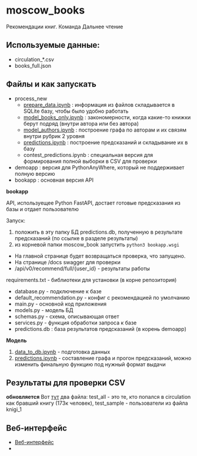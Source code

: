 # moscow_books

Рекомендации книг. Команда Дальнее чтение

## Используемые данные:

- circulation_*.csv
- books_full.json


## Файлы и как запускать

- process_new
  - [prepare_data.ipynb](https://github.com/dkbrz/moscow_books/blob/main/process_new/prepare_data.ipynb) : информация из файлов складывается в SQLite базу, чтобы было удобно работать
  - [model_books_only.ipynb](https://github.com/dkbrz/moscow_books/blob/main/process_new/model_books_only.ipynb) : закономерности, когда какие-то книжки берут подряд (внутри автора или без автора)
  - [model_authors.ipynb](https://github.com/dkbrz/moscow_books/blob/main/process_new/model_authors.ipynb) : построение графа по авторам и их связям внутри рубрик 2 уровня
  - [predictions.ipynb](https://github.com/dkbrz/moscow_books/blob/main/process_new/predictions.ipynb) : построение предсказаний и складывание их в базу
  - contest_predictions.ipynb : специальная версия для формирования полной выборки в CSV для проверки
- demoapp : версия для PythonAnyWhere, который не поддерживает полную версию
- bookapp : основная версия API

**bookapp**

API, используещее Python FastAPI, достает готовые предсказания из базы и отдает пользователю

Запуск: 

1. положить в эту папку БД predictions.db, полученную в результате предсказаний (по ссылке в разделе результаты)
2. из корневой папки moscow_book запустить ```python3 bookapp.wsgi```

- На главной странице будет возвращаться проверка, что запущено.
- На странице /docs swagger для проверки
- /api/v0/recommend/full/{user_id} - результаты работы

requirements.txt - библиотеки для установки (в корне репозитория)

- database.py - подключение к базе
- default_recommendation.py - конфиг с рекомендацией по умолчанию
- main.py - основной код приложения
- models.py - модель БД
- schemas.py - схема, описывающая ответ
- services.py - функция обработки запроса к базе
- predictions.db : база результатов предсказаний (в корень demoapp)


**Модель**

1. [data_to_db.ipynb](https://github.com/dkbrz/moscow_books/blob/main/process_data/data_to_db.ipynb) - подготовка данных
2. [predictions.ipynb](https://github.com/dkbrz/moscow_books/blob/main/process_data/predictions.ipynb) - составление графа и прогон предсказаний, можно изменить финальную функцию под нужный формат выдачи

## Результаты для проверки CSV

**обновляется**
Вот [тут](https://drive.google.com/drive/folders/1qMSL5amDjwvLELGKPNZO8m2BRZ5YYvcF?usp=sharing) два файла: test_all - это те, кто попался в circulation как бравший книгу (173к человек), test_sample - пользователи из файла knigi_1

## Веб-интерфейс

- [Веб-интерфейс](http://dkbrz4.pythonanywhere.com/)
- 
